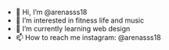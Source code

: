 - 👋 Hi, I’m @arenasss18
- 👀 I’m interested in fitness life and music
- 🌱 I’m currently learning web design
- 📫 How to reach me instagram: @arenasss18 

<!---
arenasss18/arenasss18 is a ✨ special ✨ repository because its `README.md` (this file) appears on your GitHub profile.
You can click the Preview link to take a look at your changes.
--->
